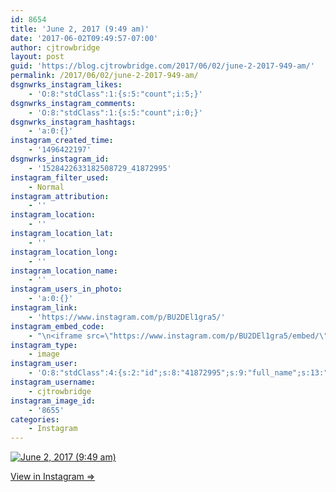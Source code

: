 ```yaml
---
id: 8654
title: 'June 2, 2017 (9:49 am)'
date: '2017-06-02T09:49:57-07:00'
author: cjtrowbridge
layout: post
guid: 'https://blog.cjtrowbridge.com/2017/06/02/june-2-2017-949-am/'
permalink: /2017/06/02/june-2-2017-949-am/
dsgnwrks_instagram_likes:
    - 'O:8:"stdClass":1:{s:5:"count";i:5;}'
dsgnwrks_instagram_comments:
    - 'O:8:"stdClass":1:{s:5:"count";i:0;}'
dsgnwrks_instagram_hashtags:
    - 'a:0:{}'
instagram_created_time:
    - '1496422197'
dsgnwrks_instagram_id:
    - '1528422633182508729_41872995'
instagram_filter_used:
    - Normal
instagram_attribution:
    - ''
instagram_location:
    - ''
instagram_location_lat:
    - ''
instagram_location_long:
    - ''
instagram_location_name:
    - ''
instagram_users_in_photo:
    - 'a:0:{}'
instagram_link:
    - 'https://www.instagram.com/p/BU2DEl1gra5/'
instagram_embed_code:
    - "\n<iframe src=\"https://www.instagram.com/p/BU2DEl1gra5/embed/\" width=\"612\" height=\"710\" frameborder=\"0\" scrolling=\"no\" allowtransparency=\"true\" class=\"insta-image-embed\"></iframe>\n"
instagram_type:
    - image
instagram_user:
    - 'O:8:"stdClass":4:{s:2:"id";s:8:"41872995";s:9:"full_name";s:13:"CJ Trowbridge";s:15:"profile_picture";s:96:"https://scontent.cdninstagram.com/t51.2885-19/s150x150/13724650_1188772791164794_142557231_a.jpg";s:8:"username";s:12:"cjtrowbridge";}'
instagram_username:
    - cjtrowbridge
instagram_image_id:
    - '8655'
categories:
    - Instagram
---
```


[![June 2, 2017 (9:49 am)](https://blog.cjtrowbridge.com/wp-content/uploads/2017/06/1496422197-1-1.jpg)](https://www.instagram.com/p/BU2DEl1gra5/)

[View in Instagram ⇒](https://www.instagram.com/p/BU2DEl1gra5/)